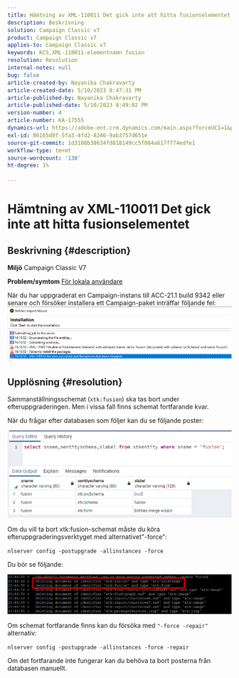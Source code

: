 ```yaml
---
title: Hämtning av XML-110011 Det gick inte att hitta fusionselementet
description: Beskrivning
solution: Campaign Classic v7
product: Campaign Classic v7
applies-to: Campaign Classic v7
keywords: KCS,XML-110011-elementnamn fusion
resolution: Resolution
internal-notes: null
bug: false
article-created-by: Nayanika Chakravarty
article-created-date: 5/10/2023 8:47:31 PM
article-published-by: Nayanika Chakravarty
article-published-date: 5/10/2023 8:49:02 PM
version-number: 4
article-number: KA-17555
dynamics-url: https://adobe-ent.crm.dynamics.com/main.aspx?forceUCI=1&pagetype=entityrecord&etn=knowledgearticle&id=bfce3ce1-73ef-ed11-8849-6045bd006239
exl-id: 86165d0f-5fa3-4fd2-8246-9ab3757d651e
source-git-commit: 1d3108b38634fd818149cc5f084a617ff74edfe1
workflow-type: tm+mt
source-wordcount: '138'
ht-degree: 1%

---
```


# Hämtning av XML-110011 Det gick inte att hitta fusionselementet

## Beskrivning {#description}

<b>Miljö</b>
Campaign Classic V7


<b>Problem/symtom</b>
<u>För lokala användare</u>

När du har uppgraderat en Campaign-instans till ACC-21.1 build 9342 eller senare och försöker installera ett Campaign-paket inträffar följande fel:
<br>![](assets/___c0ce3ce1-73ef-ed11-8849-6045bd006239___.png)

## Upplösning {#resolution}


Sammanställningsschemat (`xtk:fusion`) ska tas bort under efteruppgraderingen. Men i vissa fall finns schemat fortfarande kvar.

När du frågar efter databasen som följer kan du se följande poster:

![](assets/5cf5ba8b-f838-ec11-b6e6-000d3a348885.png)

Om du vill ta bort xtk:fusion-schemat måste du köra efteruppgraderingsverktyget med alternativet&quot;-force&quot;:

`nlserver config -postupgrade -allinstances -force`

Du bör se följande:

![](assets/406e7298-f938-ec11-b6e6-000d3a348885.png)

Om schemat fortfarande finns kan du försöka med `"-force -repair"` alternativ:

`nlserver config -postupgrade -allinstances -force -repair`

Om det fortfarande inte fungerar kan du behöva ta bort posterna från databasen manuellt.
